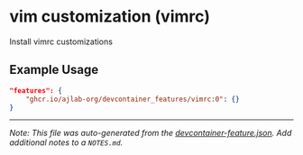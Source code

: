 
# vim customization (vimrc)

Install vimrc customizations

## Example Usage

```json
"features": {
    "ghcr.io/ajlab-org/devcontainer_features/vimrc:0": {}
}
```





---

_Note: This file was auto-generated from the [devcontainer-feature.json](https://github.com/ajlab-org/devcontainer_features/blob/main/src/vimrc/devcontainer-feature.json).  Add additional notes to a `NOTES.md`._
